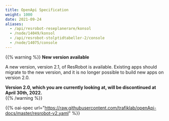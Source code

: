 ```yaml
---
title: OpenApi Specification
weight: 1000
date: 2021-09-24
aliases:
  - /api/resrobot-reseplanerare/konsol
  - /node/14049/konsol
  - /api/resrobot-stolptidtabeller-2/console
  - /node/14075/console
---
```


{{% warning %}}
**New version available**

A new version, version 2.1, of ResRobot is available. Existing apps should migrate to the new version, 
and it is no longer possible to build new apps on version 2.0.

**Version 2.0, which you are currently looking at, will be discontinued at April 30th, 2022.**   
{{% /warning %}}

{{% oai-spec url="https://raw.githubusercontent.com/trafiklab/openApi-docs/master/resrobot-v2.yaml" %}}